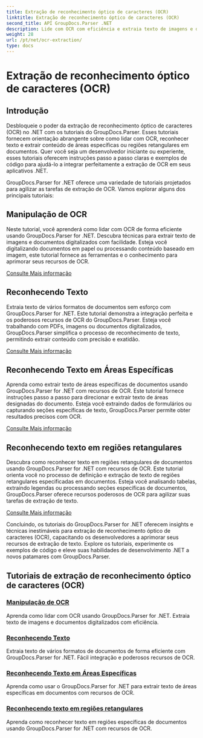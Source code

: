 ```yaml
---
title: Extração de reconhecimento óptico de caracteres (OCR)
linktitle: Extração de reconhecimento óptico de caracteres (OCR)
second_title: API GroupDocs.Parser .NET
description: Lide com OCR com eficiência e extraia texto de imagens e documentos com GroupDocs.Parser for .NET. Aprimore seus recursos de OCR hoje mesmo!
weight: 28
url: /pt/net/ocr-extraction/
type: docs
---
```

# Extração de reconhecimento óptico de caracteres (OCR)


## Introdução

Desbloqueie o poder da extração de reconhecimento óptico de caracteres (OCR) no .NET com os tutoriais do GroupDocs.Parser. Esses tutoriais fornecem orientação abrangente sobre como lidar com OCR, reconhecer texto e extrair conteúdo de áreas específicas ou regiões retangulares em documentos. Quer você seja um desenvolvedor iniciante ou experiente, esses tutoriais oferecem instruções passo a passo claras e exemplos de código para ajudá-lo a integrar perfeitamente a extração de OCR em seus aplicativos .NET.

GroupDocs.Parser for .NET oferece uma variedade de tutoriais projetados para agilizar as tarefas de extração de OCR. Vamos explorar alguns dos principais tutoriais:

## Manipulação de OCR
Neste tutorial, você aprenderá como lidar com OCR de forma eficiente usando GroupDocs.Parser for .NET. Descubra técnicas para extrair texto de imagens e documentos digitalizados com facilidade. Esteja você digitalizando documentos em papel ou processando conteúdo baseado em imagem, este tutorial fornece as ferramentas e o conhecimento para aprimorar seus recursos de OCR.

[Consulte Mais informação](./handling-ocr/)

## Reconhecendo Texto
Extraia texto de vários formatos de documentos sem esforço com GroupDocs.Parser for .NET. Este tutorial demonstra a integração perfeita e os poderosos recursos de OCR do GroupDocs.Parser. Esteja você trabalhando com PDFs, imagens ou documentos digitalizados, GroupDocs.Parser simplifica o processo de reconhecimento de texto, permitindo extrair conteúdo com precisão e exatidão.

[Consulte Mais informação](./recognizing-text/)

## Reconhecendo Texto em Áreas Específicas
Aprenda como extrair texto de áreas específicas de documentos usando GroupDocs.Parser for .NET com recursos de OCR. Este tutorial fornece instruções passo a passo para direcionar e extrair texto de áreas designadas do documento. Esteja você extraindo dados de formulários ou capturando seções específicas de texto, GroupDocs.Parser permite obter resultados precisos com OCR.

[Consulte Mais informação](./recognizing-text-in-specific-areas/)

## Reconhecendo texto em regiões retangulares
Descubra como reconhecer texto em regiões retangulares de documentos usando GroupDocs.Parser for .NET com recursos de OCR. Este tutorial orienta você no processo de definição e extração de texto de regiões retangulares especificadas em documentos. Esteja você analisando tabelas, extraindo legendas ou processando seções específicas de documentos, GroupDocs.Parser oferece recursos poderosos de OCR para agilizar suas tarefas de extração de texto.

[Consulte Mais informação](./recognizing-text-in-rectangular-regions/)

Concluindo, os tutoriais do GroupDocs.Parser for .NET oferecem insights e técnicas inestimáveis para extração de reconhecimento óptico de caracteres (OCR), capacitando os desenvolvedores a aprimorar seus recursos de extração de texto. Explore os tutoriais, experimente os exemplos de código e eleve suas habilidades de desenvolvimento .NET a novos patamares com GroupDocs.Parser.
## Tutoriais de extração de reconhecimento óptico de caracteres (OCR)
### [Manipulação de OCR](./handling-ocr/)
Aprenda como lidar com OCR usando GroupDocs.Parser for .NET. Extraia texto de imagens e documentos digitalizados com eficiência.
### [Reconhecendo Texto](./recognizing-text/)
Extraia texto de vários formatos de documentos de forma eficiente com GroupDocs.Parser for .NET. Fácil integração e poderosos recursos de OCR.
### [Reconhecendo Texto em Áreas Específicas](./recognizing-text-in-specific-areas/)
Aprenda como usar o GroupDocs.Parser for .NET para extrair texto de áreas específicas em documentos com recursos de OCR.
### [Reconhecendo texto em regiões retangulares](./recognizing-text-in-rectangular-regions/)
Aprenda como reconhecer texto em regiões específicas de documentos usando GroupDocs.Parser for .NET com recursos de OCR.
